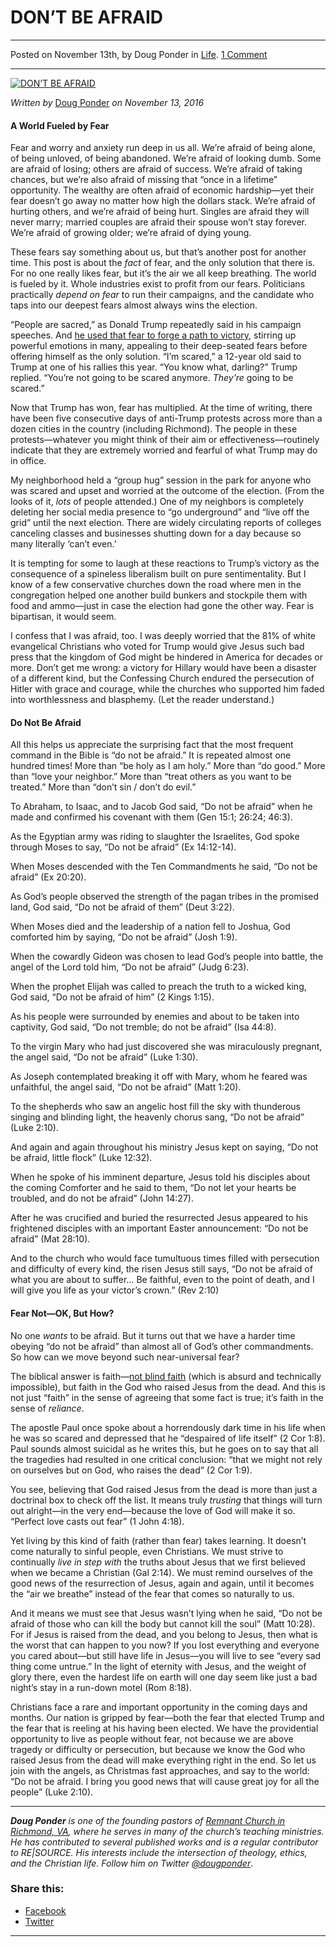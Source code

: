 DON’T BE AFRAID
===============

* * *

Posted on November 13th, by Doug Ponder in [Life](http://www.remnantresource.org/category/life/). [1 Comment](http://www.remnantresource.org/dont-be-afraid/#comments)

* * *

[![DON’T BE AFRAID](http://www.remnantresource.org/wp-content/uploads/2016/11/dontbeafraid.jpg)](http://www.remnantresource.org/wp-content/uploads/2016/11/dontbeafraid.jpg)  

_Written by_ [Doug Ponder](http://www.remnantresource.org/author/doug-ponder/ "Posts by Doug Ponder") _on November 13, 2016_

#### **A World Fueled by Fear**

Fear and worry and anxiety run deep in us all. We’re afraid of being alone, of being unloved, of being abandoned. We’re afraid of looking dumb. Some are afraid of losing; others are afraid of success. We’re afraid of taking chances, but we’re also afraid of missing that “once in a lifetime” opportunity. The wealthy are often afraid of economic hardship—yet their fear doesn’t go away no matter how high the dollars stack. We’re afraid of hurting others, and we’re afraid of being hurt. Singles are afraid they will never marry; married couples are afraid their spouse won’t stay forever. We’re afraid of growing older; we’re afraid of dying young.

These fears say something about us, but that’s another post for another time. This post is about the _fact_ of fear, and the only solution that there is. For no one really likes fear, but it’s the air we all keep breathing. The world is fueled by it. Whole industries exist to profit from our fears. Politicians practically _depend_ _on fear_ to run their campaigns, and the candidate who taps into our deepest fears almost always wins the election.

“People are sacred,” as Donald Trump repeatedly said in his campaign speeches. And [he used that fear to forge a path to victory](http://www.theatlantic.com/politics/archive/2016/09/donald-trump-and-the-politics-of-fear/498116/), stirring up powerful emotions in many, appealing to their deep-seated fears before offering himself as the only solution. “I’m scared,” a 12-year old said to Trump at one of his rallies this year. “You know what, darling?” Trump replied. “You’re not going to be scared anymore. _They’re_ going to be scared.”

Now that Trump has won, fear has multiplied. At the time of writing, there have been five consecutive days of anti-Trump protests across more than a dozen cities in the country (including Richmond). The people in these protests—whatever you might think of their aim or effectiveness—routinely indicate that they are extremely worried and fearful of what Trump may do in office.

My neighborhood held a “group hug” session in the park for anyone who was scared and upset and worried at the outcome of the election. (From the looks of it, _lots_ of people attended.) One of my neighbors is completely deleting her social media presence to “go underground” and “live off the grid” until the next election. There are widely circulating reports of colleges canceling classes and businesses shutting down for a day because so many literally ‘can’t even.’

It is tempting for some to laugh at these reactions to Trump’s victory as the consequence of a spineless liberalism built on pure sentimentality. But I know of a few conservative churches down the road where men in the congregation helped one another build bunkers and stockpile them with food and ammo—just in case the election had gone the other way. Fear is bipartisan, it would seem.

I confess that I was afraid, too. I was deeply worried that the 81% of white evangelical Christians who voted for Trump would give Jesus such bad press that the kingdom of God might be hindered in America for decades or more. Don’t get me wrong: a victory for Hillary would have been a disaster of a different kind, but the Confessing Church endured the persecution of Hitler with grace and courage, while the churches who supported him faded into worthlessness and blasphemy. (Let the reader understand.)

#### **Do Not Be Afraid**

All this helps us appreciate the surprising fact that the most frequent command in the Bible is “do not be afraid.” It is repeated almost one hundred times! More than “be holy as I am holy.” More than “do good.” More than “love your neighbor.” More than “treat others as you want to be treated.” More than “don’t sin / don’t do evil.”

To Abraham, to Isaac, and to Jacob God said, “Do not be afraid” when he made and confirmed his covenant with them (Gen 15:1; 26:24; 46:3).

As the Egyptian army was riding to slaughter the Israelites, God spoke through Moses to say, “Do not be afraid” (Ex 14:12-14).

When Moses descended with the Ten Commandments he said, “Do not be afraid” (Ex 20:20).

As God’s people observed the strength of the pagan tribes in the promised land, God said, “Do not be afraid of them” (Deut 3:22).

When Moses died and the leadership of a nation fell to Joshua, God comforted him by saying, “Do not be afraid” (Josh 1:9).

When the cowardly Gideon was chosen to lead God’s people into battle, the angel of the Lord told him, “Do not be afraid” (Judg 6:23).

When the prophet Elijah was called to preach the truth to a wicked king, God said, “Do not be afraid of him” (2 Kings 1:15).

As his people were surrounded by enemies and about to be taken into captivity, God said, “Do not tremble; do not be afraid” (Isa 44:8).

To the virgin Mary who had just discovered she was miraculously pregnant, the angel said, “Do not be afraid” (Luke 1:30).

As Joseph contemplated breaking it off with Mary, whom he feared was unfaithful, the angel said, “Do not be afraid” (Matt 1:20).

To the shepherds who saw an angelic host fill the sky with thunderous singing and blinding light, the heavenly chorus sang, “Do not be afraid” (Luke 2:10).

And again and again throughout his ministry Jesus kept on saying, “Do not be afraid, little flock” (Luke 12:32).

When he spoke of his imminent departure, Jesus told his disciples about the coming Comforter and he said to them, “Do not let your hearts be troubled, and do not be afraid” (John 14:27).

After he was crucified and buried the resurrected Jesus appeared to his frightened disciples with an important Easter announcement: “Do not be afraid” (Mat 28:10).

And to the church who would face tumultuous times filled with persecution and difficulty of every kind, the risen Jesus still says, “Do not be afraid of what you are about to suffer… Be faithful, even to the point of death, and I will give you life as your victor’s crown.” (Rev 2:10)

#### **Fear Not—OK, But How?**

No one _wants_ to be afraid. But it turns out that we have a harder time obeying “do not be afraid” than almost all of God’s other commandments. So how can we move beyond such near-universal fear?

The biblical answer is faith—[not blind faith](http://www.remnantresource.org/faith-like-child/) (which is absurd and technically impossible), but faith in the God who raised Jesus from the dead. And this is not just “faith” in the sense of agreeing that some fact is true; it’s faith in the sense of _reliance_.

The apostle Paul once spoke about a horrendously dark time in his life when he was so scared and depressed that he “despaired of life itself” (2 Cor 1:8). Paul sounds almost suicidal as he writes this, but he goes on to say that all the tragedies had resulted in one critical conclusion: “that we might not rely on ourselves but on God, who raises the dead” (2 Cor 1:9).

You see, believing that God raised Jesus from the dead is more than just a doctrinal box to check off the list. It means truly _trusting_ that things will turn out alright—in the very end—because the love of God will make it so. “Perfect love casts out fear” (1 John 4:18).

Yet living by this kind of faith (rather than fear) takes learning. It doesn’t come naturally to sinful people, even Christians. We must strive to continually _live_ _in step with_ the truths about Jesus that we first believed when we became a Christian (Gal 2:14). We must remind ourselves of the good news of the resurrection of Jesus, again and again, until it becomes the “air we breathe” instead of the fear that comes so naturally to us.

And it means we must see that Jesus wasn’t lying when he said, “Do not be afraid of those who can kill the body but cannot kill the soul” (Matt 10:28). For if Jesus is raised from the dead, and you belong to Jesus, then what is the worst that can happen to you now? If you lost everything and everyone you cared about—but still have life in Jesus—you will live to see “every sad thing come untrue.” In the light of eternity with Jesus, and the weight of glory there, even the hardest life on earth will one day seem like just a bad night’s stay in a run-down motel (Rom 8:18).

Christians face a rare and important opportunity in the coming days and months. Our nation is gripped by fear—both the fear that elected Trump and the fear that is reeling at his having been elected. We have the providential opportunity to live as people without fear, not because we are above tragedy or difficulty or persecution, but because we know the God who raised Jesus from the dead will make everything right in the end. So let us join with the angels, as Christmas fast approaches, and say to the world: “Do not be afraid. I bring you good news that will cause great joy for all the people” (Luke 2:10).

* * *

_**Doug Ponder** is one of the founding pastors of [Remnant Church in Richmond, VA](http://www.remnantrichmond.org/), where he serves in many of the church’s teaching ministries. He has contributed to several published works and is a regular contributor to RE|SOURCE. His interests include the intersection of theology, ethics, and the Christian life. Follow him on Twitter [@dougponder](https://twitter.com/dougponder)_.

### Share this:

*   [Facebook](http://www.remnantresource.org/dont-be-afraid/?share=facebook "Click to share on Facebook")
*   [Twitter](http://www.remnantresource.org/dont-be-afraid/?share=twitter "Click to share on Twitter")

  

* * *
